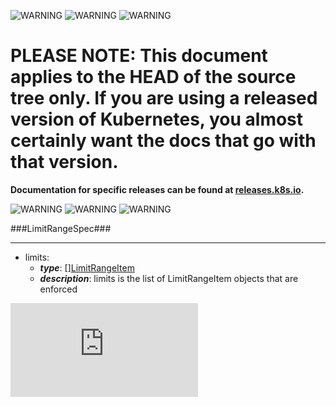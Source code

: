 <!-- BEGIN MUNGE: UNVERSIONED_WARNING -->

<!-- BEGIN STRIP_FOR_RELEASE -->

![WARNING](http://kubernetes.io/img/warning.png)
![WARNING](http://kubernetes.io/img/warning.png)
![WARNING](http://kubernetes.io/img/warning.png)

<h1>PLEASE NOTE: This document applies to the HEAD of the source
tree only. If you are using a released version of Kubernetes, you almost
certainly want the docs that go with that version.</h1>

<strong>Documentation for specific releases can be found at
[releases.k8s.io](http://releases.k8s.io).</strong>

![WARNING](http://kubernetes.io/img/warning.png)
![WARNING](http://kubernetes.io/img/warning.png)
![WARNING](http://kubernetes.io/img/warning.png)

<!-- END STRIP_FOR_RELEASE -->

<!-- END MUNGE: UNVERSIONED_WARNING -->
###LimitRangeSpec###

---
* limits: 
  * **_type_**: [][LimitRangeItem](LimitRangeItem.md)
  * **_description_**: limits is the list of LimitRangeItem objects that are enforced


<!-- BEGIN MUNGE: GENERATED_ANALYTICS -->
[![Analytics](https://kubernetes-site.appspot.com/UA-36037335-10/GitHub/docs/api-types/v1/LimitRangeSpec.md?pixel)]()
<!-- END MUNGE: GENERATED_ANALYTICS -->
